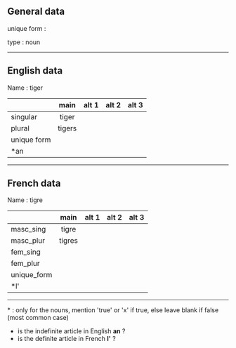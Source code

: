 ## General data

unique form :

type : noun

---

## English data

Name : tiger

|             |  main  | alt 1 | alt 2 | alt 3 |
| :---------- | :----: | :---: | :---: | ----- |
| singular    | tiger  |       |       |       |
| plural      | tigers |       |       |       |
| unique form |        |       |       |       |
| \*an        |        |       |       |       |

---

## French data

Name : tigre

|             |  main  | alt 1 | alt 2 | alt 3 |
| :---------- | :----: | :---: | :---: | :---: |
| masc_sing   | tigre  |       |       |       |
| masc_plur   | tigres |       |       |       |
| fem_sing    |        |       |       |       |
| fem_plur    |        |       |       |       |
| unique_form |        |       |       |       |
| \*l'        |        |       |       |       |

---

\* : only for the nouns, mention 'true' or 'x' if true, else leave blank if false (most common case)

- is the indefinite article in English **an** ?
- is the definite article in French **l'** ?
